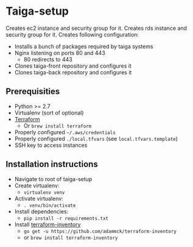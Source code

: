Taiga-setup
===========
Creates ec2 instance and security group for it.
Creates rds instance and security group for it.
Creates following configuration:
* Installs a bunch of packages required by taiga systems
* Nginx listening on ports 80 and 443
  * 80 redirects to 443
* Clones taiga-front repository and configures it
* Clones taiga-back repository and configures it

Prerequisities
--------------
* Python >= 2.7
* Virtualenv (sort of optional)
* [Terraform](https://www.terraform.io/downloads.html)
  * Or `brew install terraform`
* Properly configured `~/.aws/credentials`
* Properly configured `./local.tfvars` (see `local.tfvars.template`)
* SSH key to access instances

Installation instructions
-------------------------
* Navigate to root of taiga-setup
* Create virtualenv:
  * `virtualenv venv`
* Activate virtualenv:
  * `. venv/bin/activate`
* Install dependencies:
  * `pip install -r requirements.txt`
* Install [terraform-inventory](https://github.com/adammck/terraform-inventory)
  * `go get -u https://github.com/adammck/terraform-inventory`
  * or `brew install terraform-inventory`
